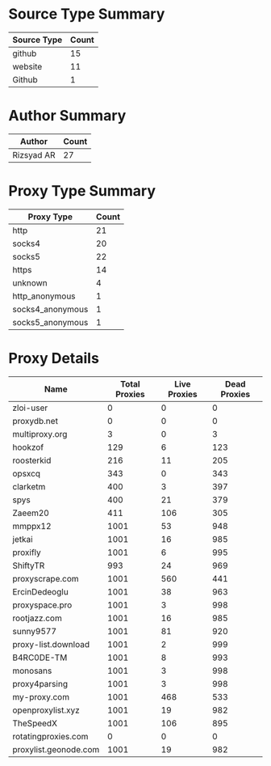 # Source Type Summary

| Source Type | Count |
|-------------|-------|
| github | 15 |
| website | 11 |
| Github | 1 |


# Author Summary

| Author | Count |
|--------|-------|
| Rizsyad AR | 27 |


# Proxy Type Summary

| Proxy Type | Count |
|------------|-------|
| http | 21 |
| socks4 | 20 |
| socks5 | 22 |
| https | 14 |
| unknown | 4 |
| http_anonymous | 1 |
| socks4_anonymous | 1 |
| socks5_anonymous | 1 |


# Proxy Details

| Name | Total Proxies | Live Proxies | Dead Proxies |
|------|---------------|--------------|---------------|
| zloi-user | 0 | 0 | 0 |
| proxydb.net | 0 | 0 | 0 |
| multiproxy.org | 3 | 0 | 3 |
| hookzof | 129 | 6 | 123 |
| roosterkid | 216 | 11 | 205 |
| opsxcq | 343 | 0 | 343 |
| clarketm | 400 | 3 | 397 |
| spys | 400 | 21 | 379 |
| Zaeem20 | 411 | 106 | 305 |
| mmppx12 | 1001 | 53 | 948 |
| jetkai | 1001 | 16 | 985 |
| proxifly | 1001 | 6 | 995 |
| ShiftyTR | 993 | 24 | 969 |
| proxyscrape.com | 1001 | 560 | 441 |
| ErcinDedeoglu | 1001 | 38 | 963 |
| proxyspace.pro | 1001 | 3 | 998 |
| rootjazz.com | 1001 | 16 | 985 |
| sunny9577 | 1001 | 81 | 920 |
| proxy-list.download | 1001 | 2 | 999 |
| B4RC0DE-TM | 1001 | 8 | 993 |
| monosans | 1001 | 3 | 998 |
| proxy4parsing | 1001 | 3 | 998 |
| my-proxy.com | 1001 | 468 | 533 |
| openproxylist.xyz | 1001 | 19 | 982 |
| TheSpeedX | 1001 | 106 | 895 |
| rotatingproxies.com | 0 | 0 | 0 |
| proxylist.geonode.com | 1001 | 19 | 982 |
